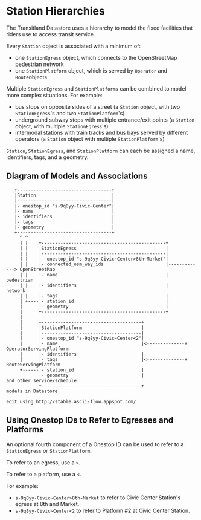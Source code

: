 # Station Hierarchies

The Transitland Datastore uses a hierarchy to model the fixed facilities that riders use to access transit service. 

Every `Station` object is associated with a minimum of:

- one `StationEgress` object, which connects to the OpenStreetMap pedestrian network
- one `StationPlatform` object, which is served by `Operator` and `Route`objects


Multiple `StationEgress` and `StationPlatforms` can be combined to model more complex situations. For example:

- bus stops on opposite sides of a street (a `Station` object, with two `StationEgress`'s and two `StationPlatform`'s)
- underground subway stops with multiple entrance/exit points (a `Station` object, with multiple `StationEgress`'s)
- intermodal stations with train tracks and bus bays served by different operators (a `Station` object with multiple `StationPlatform`'s)

`Station`, `StationEgress`, and `StationPlatform` can each be assigned a name, identifiers, tags, and a geometry.

## Diagram of Models and Associations

````
   +-----------------------------------+
   |Station                            |
   |-----------------------------------|
   |- onestop_id "s-9q8yy-Civic~Center"|
   |- name                             |
   |- identifiers                      |
   |- tags                             |
   |- geometry                         |
   +-----------------------------------+
     ^ ^
     | |    +----------------------------------------------+
     | |    |StationEgress                                 |
     | |    |----------------------------------------------|
     | |    |- onestop_id "s-9q8yy-Civic~Center>8th~Market"|
     | |    |- connected_osm_way_ids                       |-------------> OpenStreetMap
     | |    |- name                                        |               pedestrian
     | |    |- identifiers                                 |               network
     | |    |- tags                                        |
     | +----|- station_id                                  |
     |      |- geometry                                    |
     |      +----------------------------------------------+
     |
     |      +-------------------------------------+
     |      |StationPlatform                      |
     |      |-------------------------------------|
     |      |- onestop_id "s-9q8yy-Civic~Center<2"|
     |      |- name                               |<--------------+ OperatorServingPlatform
     |      |- identifiers                        |
     |      |- tags                               |<--------------+ RouteServingPlatform
     +------|- station_id                         |
            |- geometry                           |                 and other service/schedule
            +-------------------------------------+                 models in Datastore

edit using http://stable.ascii-flow.appspot.com/
````

## Using Onestop IDs to Refer to Egresses and Platforms

An optional fourth component of a Onestop ID can be used to refer to a `StationEgress` or `StationPlatform`.

To refer to an egress, use a `>`.

To refer to a platform, use a `<`.

For example:

- `s-9q8yy-Civic~Center>8th~Market` to refer to Civic Center Station's egress at 8th and Market.
- `s-9q8yy-Civic~Center<2` to refer to Platform #2 at Civic Center Station.
